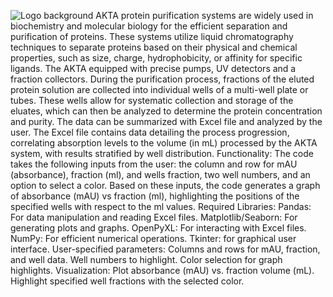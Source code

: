 ![Logo](https://via.placeholder.com/150) <!-- AKTA Visualization -->background
AKTA protein purification systems are widely used in biochemistry and molecular biology for the efficient separation and purification of proteins. These systems utilize liquid chromatography techniques to separate proteins based on their physical and chemical properties, such as size, charge, hydrophobicity, or affinity for specific ligands. The AKTA equipped with precise pumps, UV detectors and a fraction collectors. During the purification process, fractions of the eluted protein solution are collected into individual wells of a multi-well plate or tubes. These wells allow for systematic collection and storage of the eluates, which can then be analyzed to determine the protein concentration and purity. The data can be summarized with Excel file and analyzed by the user. The Excel file contains data detailing the process progression, correlating absorption levels to the volume (in mL) processed by the AKTA system, with results stratified by well distribution.
Functionality:
The code takes the following inputs from the user: the column and row for mAU (absorbance), fraction (ml), and wells fraction, two well numbers, and an option to select a color. Based on these inputs, the code generates a graph of absorbance (mAU) vs fraction (ml), highlighting the positions of the specified wells with respect to the ml values.
Required Libraries:
Pandas: For data manipulation and reading Excel files.
Matplotlib/Seaborn: For generating plots and graphs.
OpenPyXL: For interacting with Excel files.
NumPy: For efficient numerical operations.
Tkinter: for graphical user interface. 
User-specified parameters:
Columns and rows for mAU, fraction, and well data.
Well numbers to highlight.
Color selection for graph highlights.
Visualization:
Plot absorbance (mAU) vs. fraction volume (mL).
Highlight specified well fractions with the selected color.
